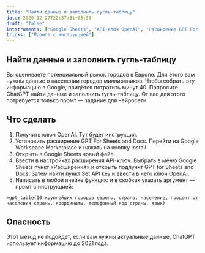 ```yaml
---
title: "Найти данные и заполнить гугль-таблицу"
date: 2020-12-27T22:37:51+05:30
draft: "false"
intstruments: ["Google Sheets", "API-ключ OpenAI", "Расширение GPT For Sheets and Docs"]
tricks: ["Промпт с инструкцией"]
---
```


## Найти данные и заполнить гугль-таблицу
Вы оцениваете потенциальный рынок городов в Европе. Для этого вам нужны данные о населении городов миллионников. Чтобы собрать эту информацию в Google, придётся потратить минут 40. Попросите ChatGPT найти данные и заполнить гугль-таблицу. От вас для этого потребуется только промт — задание для нейросети.

## Что сделать
1. Получить ключ OpenAI. Тут будет инструкция.
2. Установить расширение GPT For Sheets and Docs. Перейти на Google Workspace Marketplace и нажать на кнопку Install.
3. Открыть в Google Sheets новый файл.
4. Ввести в настройках расширения API-ключ. Выбрать в меню Google Sheets пункт «Расширения» и открыть подпункт GPT for Sheets and Docs. Затем найти пункт Set API key и ввести в него ключ OpenAI.
5. Написать в любой ячейке функцию и в скобках указать аргумент —  промт с инструкцией:

```
=gpt_table(10 крупнейших городов европы, страна, население, процент от населения страны, координаты, телефонный код страны, язык)
```

## Опасность
Этот метод не подойдет, если вам нужны актуальные данные, ChatGPT использует информацию до 2021 года.
